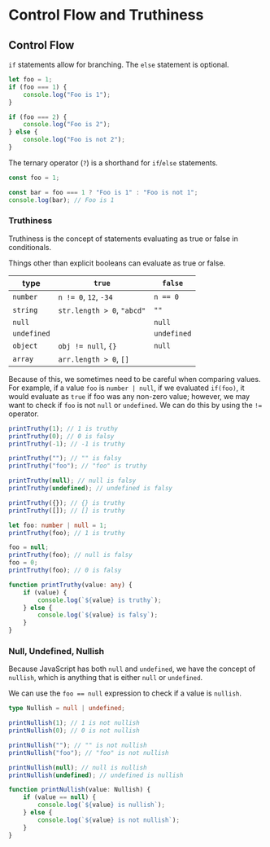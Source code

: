 # Control Flow and Truthiness

## Control Flow

`if` statements allow for branching. The `else` statement is optional.

```ts
let foo = 1;
if (foo === 1) {
    console.log("Foo is 1");
}

if (foo === 2) {
    console.log("Foo is 2");
} else {
    console.log("Foo is not 2");
}
```

The ternary operator (`?`) is a shorthand for `if`/`else` statements.

```ts
const foo = 1;

const bar = foo === 1 ? "Foo is 1" : "Foo is not 1";
console.log(bar); // Foo is 1
```

### Truthiness

Truthiness is the concept of statements evaluating as true or false in conditionals.

Things other than explicit booleans can evaluate as true or false.

| type        | `true`                     | `false`     |
| ----------- | -------------------------- | ----------- |
| `number`    | `n != 0`, `12`, `-34`      | `n == 0`    |
| `string`    | `str.length > 0`, `"abcd"` | `""`        |
| `null`      |                            | `null`      |
| `undefined` |                            | `undefined` |
| `object`    | `obj != null`, `{}`        | `null`      |
| `array`     | `arr.length > 0`, `[]`     |             |

Because of this, we sometimes need to be careful when comparing values. For example, if a value `foo` is `number | null`, if we evaluated `if(foo)`, it would evaluate as `true` if foo was any non-zero value; however, we may want to check if `foo` is not `null` or `undefined`. We can do this by using the `!=` operator.

```ts
printTruthy(1); // 1 is truthy
printTruthy(0); // 0 is falsy
printTruthy(-1); // -1 is truthy

printTruthy(""); // "" is falsy
printTruthy("foo"); // "foo" is truthy

printTruthy(null); // null is falsy
printTruthy(undefined); // undefined is falsy

printTruthy({}); // {} is truthy
printTruthy([]); // [] is truthy

let foo: number | null = 1;
printTruthy(foo); // 1 is truthy

foo = null;
printTruthy(foo); // null is falsy
foo = 0;
printTruthy(foo); // 0 is falsy

function printTruthy(value: any) {
    if (value) {
        console.log(`${value} is truthy`);
    } else {
        console.log(`${value} is falsy`);
    }
}
```

### Null, Undefined, Nullish

Because JavaScript has both `null` and `undefined`, we have the concept of `nullish`, which is anything that is either `null` or `undefined`.

We can use the `foo == null` expression to check if a value is `nullish`.

```ts
type Nullish = null | undefined;

printNullish(1); // 1 is not nullish
printNullish(0); // 0 is not nullish

printNullish(""); // "" is not nullish
printNullish("foo"); // "foo" is not nullish

printNullish(null); // null is nullish
printNullish(undefined); // undefined is nullish

function printNullish(value: Nullish) {
    if (value == null) {
        console.log(`${value} is nullish`);
    } else {
        console.log(`${value} is not nullish`);
    }
}
```
